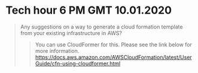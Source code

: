 # Tech hour 6 PM GMT 10.01.2020

> Any suggestions on a way to generate a cloud formation template from your existing infrastructure in AWS?
> > You can use CloudFormer for this. Please see the link below for more information. https://docs.aws.amazon.com/AWSCloudFormation/latest/UserGuide/cfn-using-cloudformer.html

